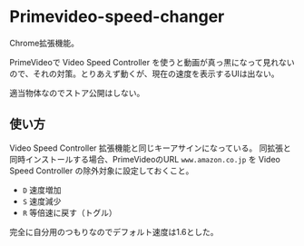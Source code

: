 # Primevideo-speed-changer
Chrome拡張機能。

PrimeVideoで Video Speed Controller を使うと動画が真っ黒になって見れないので、それの対策。とりあえず動くが、現在の速度を表示するUIは出ない。

適当物体なのでストア公開はしない。

## 使い方
Video Speed Controller 拡張機能と同じキーアサインになっている。
同拡張と同時インストールする場合、PrimeVideoのURL `www.amazon.co.jp` を Video Speed Controller の除外対象に設定しておくこと。

- `D` 速度増加
- `S` 速度減少
- `R` 等倍速に戻す（トグル）

完全に自分用のつもりなのでデフォルト速度は1.6とした。
